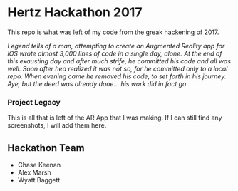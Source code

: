 # Hertz Hackathon 2017
This repo is what was left of my code from the greak hackening of 2017. 

*Legend tells of a man, attempting to create an Augmented Reality app for iOS wrote almost 3,000 lines of code in a single day, alone. At the end of this exausting day and after much strife, he committed his code and all was well. Soon after hea realized it was not so, for he committed only to a local repo. When evening came he removed his code, to set forth in his journey. Aye, but the deed was already done... his work did in fact go.* 

### Project Legacy
This is all that is left of the AR App that I was making. If I can still find any screenshots, I will add them here.


## Hackathon Team
- Chase Keenan
- Alex Marsh
- Wyatt Baggett
